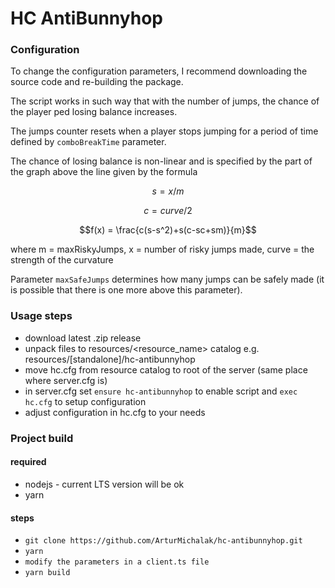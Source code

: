 # HC AntiBunnyhop

### Configuration

To change the configuration parameters, I recommend downloading the source code and re-building the package.

The script works in such way that with the number of jumps, the chance of the player ped losing balance increases.

The jumps counter resets when a player stops jumping for a period of time defined by `comboBreakTime` parameter.

The chance of losing balance is non-linear and is specified by the part of the graph above the line given by the formula
```math
s = x / m
```
```math
c = curve / 2
```
```math
f(x) = \frac{c(s-s^2)+s(c-sc+sm)}{m}
```
where m = maxRiskyJumps, x = number of risky jumps made, curve = the strength of the curvature

Parameter `maxSafeJumps` determines how many jumps can be safely made (it is possible that there is one more above this parameter).

### Usage steps

- download latest .zip release
- unpack files to resources/<resource_name> catalog e.g. resources/[standalone]/hc-antibunnyhop
- move hc.cfg from resource catalog to root of the server (same place where server.cfg is)
- in server.cfg set `ensure hc-antibunnyhop` to enable script and `exec hc.cfg` to setup configuration
- adjust configuration in hc.cfg to your needs

### Project build

#### required
- nodejs - current LTS version will be ok
- yarn

#### steps
- `git clone https://github.com/ArturMichalak/hc-antibunnyhop.git`
- `yarn`
- `modify the parameters in a client.ts file`
- `yarn build`

